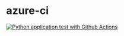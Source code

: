 # azure-ci

[![Python application test with Github Actions](https://github.com/ngynanhtai/azure-ci/actions/workflows/pythonapp.yml/badge.svg)](https://github.com/ngynanhtai/azure-ci/actions/workflows/pythonapp.yml)
